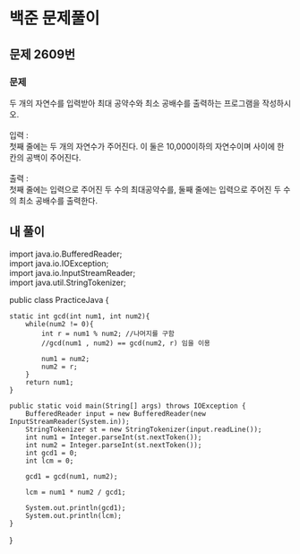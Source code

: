# 백준 문제풀이

## 문제 2609번
### 문제<br>
두 개의 자연수를 입력받아 최대 공약수와 최소 공배수를 출력하는 프로그램을 작성하시오.<br><br>입력 :<br>첫째 줄에는 두 개의 자연수가 주어진다. 이 둘은 10,000이하의 자연수이며 사이에 한 칸의 공백이 주어진다.<br><br>출력 :<br>첫째 줄에는 입력으로 주어진 두 수의 최대공약수를, 둘째 줄에는 입력으로 주어진 두 수의 최소 공배수를 출력한다.
## 내 풀이
import java.io.BufferedReader;<br>
import java.io.IOException;<br>
import java.io.InputStreamReader;<br>
import java.util.StringTokenizer;<br>

public class PracticeJava {

    static int gcd(int num1, int num2){
        while(num2 != 0){
            int r = num1 % num2; //나머지를 구함
            //gcd(num1 , num2) == gcd(num2, r) 임을 이용

            num1 = num2;
            num2 = r;
        }
        return num1;
    }

    public static void main(String[] args) throws IOException {
        BufferedReader input = new BufferedReader(new InputStreamReader(System.in));
        StringTokenizer st = new StringTokenizer(input.readLine());
        int num1 = Integer.parseInt(st.nextToken());
        int num2 = Integer.parseInt(st.nextToken());
        int gcd1 = 0;
        int lcm = 0;

        gcd1 = gcd(num1, num2);

        lcm = num1 * num2 / gcd1;

        System.out.println(gcd1);
        System.out.println(lcm);
    }
}